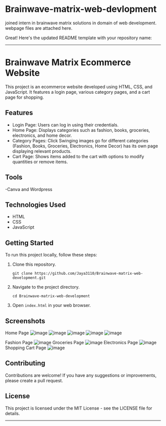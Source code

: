 # Brainwave-matrix-web-devlopment
joined intern in brainwave matrix solutions in domain of web development. webpage files are attached here. 

Great! Here's the updated README template with your repository name:

---

# Brainwave Matrix Ecommerce Website

This project is an ecommerce website developed using HTML, CSS, and JavaScript. It features a login page, various category pages, and a cart page for shopping.

## Features

- Login Page: Users can log in using their credentials.
- Home Page: Displays categories such as fashion, books, groceries, electronics, and home decor.
- Category Pages: Click Swinging images go for different categories (Fashion, Books, Groceries, Electronics, Home Decor) has its own page displaying relevant products.
- Cart Page: Shows items added to the cart with options to modify quantities or remove items.

## Tools
-Canva and Wordpress
## Technologies Used

- HTML
- CSS
- JavaScript
  

## Getting Started

To run this project locally, follow these steps:

1. Clone this repository.
   ```
   git clone https://github.com/Jaya3110/Brainwave-matrix-web-development.git
   ```
2. Navigate to the project directory.
   ```
   cd Brainwave-matrix-web-development
   ```
3. Open `index.html` in your web browser.

## Screenshots
Home Page
![image](https://github.com/user-attachments/assets/7ffcd20a-0abd-488b-89f9-527d35c98243)
![image](https://github.com/user-attachments/assets/d00ee930-413e-40d0-8799-24dbb687affd)
![image](https://github.com/user-attachments/assets/f429f62f-5bf4-4778-84d5-58497fc7e5e5)
![image](https://github.com/user-attachments/assets/f7a81da9-cba4-43ef-b79c-e7850e822397)
![image](https://github.com/user-attachments/assets/6903e594-7d5f-43b2-b578-5d9cbf14d224)




Fashion Page
![image](https://github.com/user-attachments/assets/b7f95fe3-1769-466a-9e97-9af1e977765e)
Groceries Page
![image](https://github.com/user-attachments/assets/54490d80-421d-4ee6-83cb-603488433900)
Electronics Page
![image](https://github.com/user-attachments/assets/84498b52-a50c-4a53-9d7b-8031fdf1aa96)
Shopping Cart Page
![image](https://github.com/user-attachments/assets/cc4cf668-8e3a-4e4b-a0d5-d5e87b179e6f)




## Contributing

Contributions are welcome! If you have any suggestions or improvements, please create a pull request.

## License

This project is licensed under the MIT License - see the LICENSE file for details.

---
